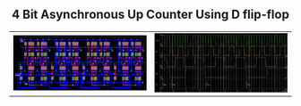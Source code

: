 <h2 align="center">4 Bit Asynchronous Up Counter Using D flip-flop</h2>

<html>
<body>
<table width="100%">
  <tr>
  <td width="50%"><img src="https://github.com/asibhossain/4-Bit-Asynchronous-up-counter-using-D-flip-flop/blob/main/Simulation%20Layout.png" alt="BLANK" width="100%" height="30%">
    </td>
  <td width="50%"><img src="https://github.com/asibhossain/4-Bit-Asynchronous-up-counter-using-D-flip-flop/blob/main/Output%20Waveshape.png" alt="BLANK" width="100%" height="30%"></td>
  </tr>
</table>
</body>
</html>
